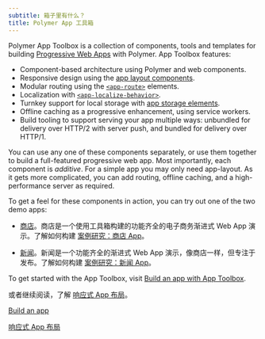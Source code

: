 ```yaml
---
subtitle: 箱子里有什么？
title: Polymer App 工具箱
---
```


Polymer App Toolbox is a collection of components, tools and templates for
building
[Progressive Web Apps](https://developers.google.com/web/progressive-web-apps)
with Polymer. App Toolbox features:

-   Component-based architecture using Polymer and web components.
-   Responsive design using the [app layout components](https://www.webcomponents.org/element/PolymerElements/app-layout).
-   Modular routing using the
    [`<app-route>`](https://www.webcomponents.org/element/PolymerElements/app-route) elements.
-   Localization with [`<app-localize-behavior>`](https://www.webcomponents.org/element/PolymerElements/app-localize-behavior).	
-   Turnkey support for local storage with [app storage elements](https://www.webcomponents.org/element/PolymerElements/app-storage).
-   Offline caching as a progressive enhancement, using service workers.
-   Build tooling to support serving your app multiple ways: unbundled for
    delivery over HTTP/2 with server push, and bundled for delivery over HTTP/1.


You can use any one of these components separately, or use them together to build a full-featured
progressive web app. Most importantly, each component is _additive_. For a simple app you may only
need app-layout. As it gets more complicated, you can add routing, offline caching, and a
high-performance server as required.

To get a feel for these components in action, you can try out one of the two demo apps:

-   [商店](https://shop.polymer-project.org/)。商店是一个使用工具箱构建的功能齐全的电子商务渐进式 Web App 演示。了解如何构建
    [案例研究：商店 App](case-study)。

-   [新闻](https://news.polymer-project.org/)。新闻是一个功能齐全的渐进式 Web App 演示，像商店一样，但专注于发布。了解如何构建
    [案例研究：新闻 App](news-case-study)。

To get started with the App Toolbox, visit [Build an app with App Toolbox](/{{{polymer_version_dir}}}/start/toolbox/set-up).

或者继续阅读，了解 [响应式 App 布局](app-layout)。

<a href="/3.0/start/toolbox/set-up" class="blue-button">Build an app
</a>

<a href="app-layout" class="blue-button">响应式 App 布局
</a>
